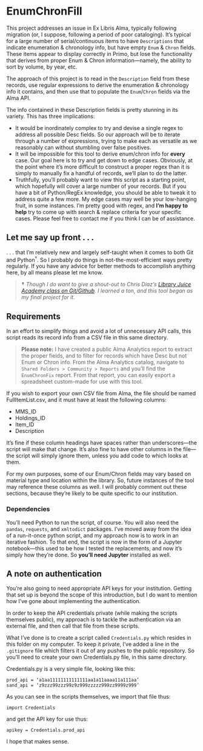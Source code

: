 # EnumChronFill
This project addresses an issue in Ex Libris Alma, typically following migration (or, I suppose, following a period of poor cataloging). It’s typical for a large number of serial/continuous items to have `Descriptions` that indicate enumeration &amp; chronology info, but have empty `Enum` &amp; `Chron` fields. These items appear to display correctly in Primo, but lose the functionality that derives from proper Enum &amp; Chron information&mdash;namely, the ability to sort by volume, by year, etc.

The approach of this project is to read in the `Description` field from these records, use regular expressions to derive the enumeration & chronology info it contains, and then use that to populate the `Enum`/`Chron` fields via the Alma API.

The info contained in these Description fields is pretty stunning in its variety. This has three implications:
- It would be inordinately complex to try and devise a single regex to address all possible Desc fields. So our approach will be to iterate through a number of expressions, trying to make each as versatile as we reasonably can without stumbling over false positives.
- It will be impossible for this tool to derive enum/chron info for **every** case. Our goal here is to try and get down to edge cases. Obviously, at the point where it’s more difficult to construct a proper regex than it is simply to manually fix a handful of records, we’ll plan to do the latter.
- Truthfully, you’ll probably want to view this script as a starting point, which hopefully will cover a large number of your records. But if you have a bit of Python/RegEx knowledge, you should be able to tweak it to address quite a few more. My edge cases may well be your low-hanging fruit, in some instances. I’m pretty good with regex, and **I’m happy to help** try to come up with search &amp; replace criteria for your specific cases. Please feel free to contact me if you think I can be of assistance.

## **Let me say up front . . .**
. . . that I’m relatively new and largely self-taught when it comes to both Git and Python<sup>†</sup>. So I probably do things in not-the-most-efficient ways pretty regularly. If you have any advice for better methods to accomplish anything here, by all means please let me know.

> <b>†</b> *Though I do want to give a shout-out to Chris Diaz’s  [Library Juice Academy class on Git/Github](https://libraryjuiceacademy.com/shop/course/268-git-and-github-for-libraries/). I learned a ton, and this tool began as my final project for it.*

## **Requirements**
In an effort to simplify things and avoid a lot of unnecessary API calls, this script reads its record info from a CSV file in this same directory.

> **Please note:** I have created a public Alma Analytics report to extract the proper fields, and to filter for records which have Desc but not Enum or Chron info. From the Alma Analytics catalog, navigate to `Shared Folders > Community > Reports` and you’ll find the `EnumChronFix` report. From that report, you can easily export a spreadsheet custom-made for use with this tool.

If you wish to export your own CSV file from Alma, the file should be named FullItemList.csv, and it must have at least the following columns:
- MMS_ID
- Holdings_ID
- Item_ID
- Description

It’s fine if these column headings have spaces rather than underscores&mdash;the script will make that change. It’s also fine to have other columns in the file&mdash;the script will simply ignore them, unless you add code to which looks at them.

For my own purposes, some of our Enum/Chron fields may vary based on material type and location within the library. So, future instances of the tool may reference these columns as well. I will probably comment out these sections, because they’re likely to be quite specific to our institution.

### **Dependencies**
You’ll need Python to run the script, of course. You will also need the `pandas`, `requests`, and `xmltodict` packages.
I’ve moved away from the idea of a run-it-once python script, and my approach now is to work in an iterative fashion. To that end, the script is now in the form of a Jupyter notebook—this used to be how I tested the replacements, and now it’s simply how they’re done. So **you’ll need Jupyter** installed as well.

## **A note on authentication**
You’re also going to need appropriate API keys for your institution. Getting that set up is beyond the scope of this introduction, but I do want to mention how I’ve gone about implementing the authentication.

In order to keep the API credentials private (while making the scripts themselves public), my approach is to tackle the authentication via an external file, and then call that file from these scripts.

What I’ve done is to create a script called `Credentials.py` which resides in this folder on my computer. To keep it private, I’ve added a line in the `.gitignore` file which filters it out of any pushes to the public repository. So you’ll need to create your own Credentials.py file, in this same directory.

Credentials.py is a very simple file, looking like this:

    prod_api = ‘a1aa11111111111111aa1a11aaaa11a111aa’
    sand_api = ‘z9zzz99zzz99z9z999zzzzz999zz9999z999’

As you can see in the scripts themselves, we import that file thus:

    import Credentials

and get the API key for use thus:

    apikey = Credentials.prod_api

I hope that makes sense.
